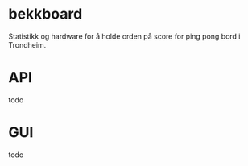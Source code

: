 bekkboard
=========

Statistikk og hardware for å holde orden på score for ping pong bord i Trondheim.

API
===
todo

GUI
===
todo
